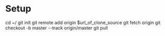 <h1>Setup</h1>
cd ~/
git init
git remote add origin $url_of_clone_source
git fetch origin
git checkout -b master --track origin/master
git pull
